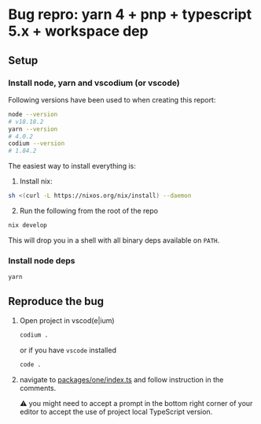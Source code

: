 # Bug repro: yarn 4 + pnp + typescript 5.x + workspace dep

## Setup

### Install node, yarn and vscodium (or vscode)

Following versions have been used to when creating this report:

```sh
node --version
# v18.18.2
yarn --version
# 4.0.2
codium --version
# 1.84.2
```

The easiest way to install everything is:

1. Install nix:

```sh
sh <(curl -L https://nixos.org/nix/install) --daemon
```

2. Run the following from the root of the repo

```sh
nix develop
```

This will drop you in a shell with all binary deps available on `PATH`.

### Install node deps

```sh
yarn
```

## Reproduce the bug

1. Open project in vscod(e|ium)

    ```sh
    codium .
    ```

    or if you have `vscode` installed


    ```sh
    code .
    ```

2. navigate to [packages/one/index.ts](packages/one/index.ts) and follow instruction in the comments.

    :warning: you might need to accept a prompt in the bottom right corner of your editor to accept
    the use of project local TypeScript version.
